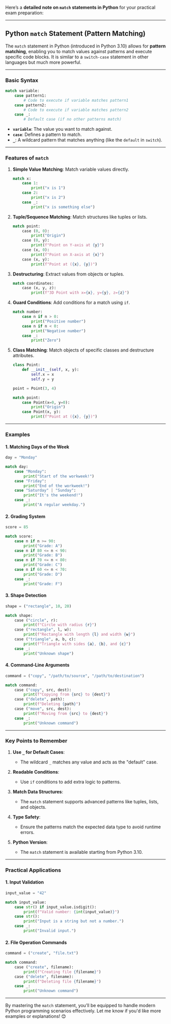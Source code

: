 Here’s a **detailed note on `match` statements in Python** for your practical exam preparation:

---

## **Python `match` Statement (Pattern Matching)**

The `match` statement in Python (introduced in Python 3.10) allows for **pattern matching**, enabling you to match values against patterns and execute specific code blocks. It is similar to a `switch-case` statement in other languages but much more powerful.

---

### **Basic Syntax**
```python
match variable:
    case pattern1:
        # Code to execute if variable matches pattern1
    case pattern2:
        # Code to execute if variable matches pattern2
    case _:
        # Default case (if no other patterns match)
```

- **`variable`**: The value you want to match against.
- **`case`**: Defines a pattern to match.
- **`_`**: A wildcard pattern that matches anything (like the `default` in `switch`).

---

### **Features of `match`**
1. **Simple Value Matching**:
   Match variable values directly.
   ```python
   match x:
       case 1:
           print("x is 1")
       case 2:
           print("x is 2")
       case _:
           print("x is something else")
   ```

2. **Tuple/Sequence Matching**:
   Match structures like tuples or lists.
   ```python
   match point:
       case (0, 0):
           print("Origin")
       case (0, y):
           print(f"Point on Y-axis at {y}")
       case (x, 0):
           print(f"Point on X-axis at {x}")
       case (x, y):
           print(f"Point at ({x}, {y})")
   ```

3. **Destructuring**:
   Extract values from objects or tuples.
   ```python
   match coordinates:
       case (x, y, z):
           print(f"3D Point with x={x}, y={y}, z={z}")
   ```

4. **Guard Conditions**:
   Add conditions for a match using `if`.
   ```python
   match number:
       case n if n > 0:
           print("Positive number")
       case n if n < 0:
           print("Negative number")
       case _:
           print("Zero")
   ```

5. **Class Matching**:
   Match objects of specific classes and destructure attributes.
   ```python
   class Point:
       def __init__(self, x, y):
           self.x = x
           self.y = y

   point = Point(3, 4)

   match point:
       case Point(x=0, y=0):
           print("Origin")
       case Point(x, y):
           print(f"Point at ({x}, {y})")
   ```

---

### **Examples**

#### **1. Matching Days of the Week**
```python
day = "Monday"

match day:
    case "Monday":
        print("Start of the workweek!")
    case "Friday":
        print("End of the workweek!")
    case "Saturday" | "Sunday":
        print("It's the weekend!")
    case _:
        print("A regular weekday.")
```

#### **2. Grading System**
```python
score = 85

match score:
    case n if n >= 90:
        print("Grade: A")
    case n if 80 <= n < 90:
        print("Grade: B")
    case n if 70 <= n < 80:
        print("Grade: C")
    case n if 60 <= n < 70:
        print("Grade: D")
    case _:
        print("Grade: F")
```

#### **3. Shape Detection**
```python
shape = ("rectangle", 10, 20)

match shape:
    case ("circle", r):
        print(f"Circle with radius {r}")
    case ("rectangle", l, w):
        print(f"Rectangle with length {l} and width {w}")
    case ("triangle", a, b, c):
        print(f"Triangle with sides {a}, {b}, and {c}")
    case _:
        print("Unknown shape")
```

#### **4. Command-Line Arguments**
```python
command = ("copy", "/path/to/source", "/path/to/destination")

match command:
    case ("copy", src, dest):
        print(f"Copying from {src} to {dest}")
    case ("delete", path):
        print(f"Deleting {path}")
    case ("move", src, dest):
        print(f"Moving from {src} to {dest}")
    case _:
        print("Unknown command")
```

---

### **Key Points to Remember**
1. **Use `_` for Default Cases**:
   - The wildcard `_` matches any value and acts as the "default" case.
   
2. **Readable Conditions**:
   - Use `if` conditions to add extra logic to patterns.

3. **Match Data Structures**:
   - The `match` statement supports advanced patterns like tuples, lists, and objects.

4. **Type Safety**:
   - Ensure the patterns match the expected data type to avoid runtime errors.

5. **Python Version**:
   - The `match` statement is available starting from Python 3.10.

---

### **Practical Applications**

#### **1. Input Validation**
```python
input_value = "42"

match input_value:
    case str() if input_value.isdigit():
        print(f"Valid number: {int(input_value)}")
    case str():
        print("Input is a string but not a number.")
    case _:
        print("Invalid input.")
```

#### **2. File Operation Commands**
```python
command = ("create", "file.txt")

match command:
    case ("create", filename):
        print(f"Creating file {filename}")
    case ("delete", filename):
        print(f"Deleting file {filename}")
    case _:
        print("Unknown command")
```

---

By mastering the `match` statement, you’ll be equipped to handle modern Python programming scenarios effectively. Let me know if you'd like more examples or explanations! 😊